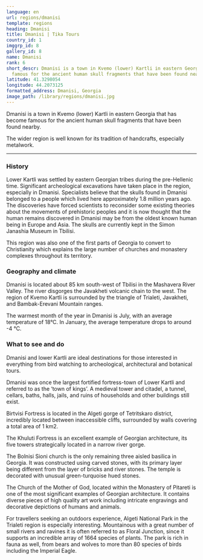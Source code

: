 ```yaml
---
language: en
url: regions/dmanisi
template: regions
heading: Dmanisi
title: Dmanisi | Tika Tours
country_id: 1
imggrp_id: 8
gallery_id: 8
name: Dmanisi
rank: 6
short_descr: Dmanisi is a town in Kvemo (lower) Kartli in eastern Georgia that has become
  famous for the ancient human skull fragments that have been found nearby.
latitude: 41.3298054
longitude: 44.2073125
formatted_address: Dmanisi, Georgia
image_path: /library/regions/dmanisi.jpg
---
```

<div class="row content-row"><!-- 1168 (1)-->

</div>

<div class="row content-row"><!-- 1169 (2)-->
<div class="col-12"><!-- 1558 -->

Dmanisi is a town in Kvemo (lower) Kartli in eastern Georgia that has become famous
for the ancient human skull fragments that have been found nearby.

The wider region is well known for its tradition of handcrafts, especially metalwork.

</div>

</div>

<div class="row content-row"><!-- 1170 (3)-->
<div class="col-12"><!-- 1559 -->

* * *

</div>

</div>

<div class="row content-row"><!-- 1171 (4)-->
<div class="col-12 col-sm-6 col-md-6"><!-- 1560 -->

### History


Lower Kartli was settled by eastern Georgian tribes during the pre\-Hellenic time.
Significant archeological excavations have taken place in the region, especially
in Dmanisi. Specialists believe that the skulls found in Dmanisi belonged to a people
which lived here approximately 1.8 million years ago. The discoveries have forced
scientists to reconsider some existing theories about the movements of prehistoric
peoples and it is now thought that the human remains discovered in Dmanisi may be
from the oldest known human being in Europe and Asia. The skulls are currently kept
in the Simon Janashia Museum in Tbilisi.

This region was also one of the first parts of Georgia to convert to Christianity
which explains the large number of churches and monastery complexes throughout its
territory.

### Geography and climate


Dmanisi is located about 85 km south\-west of Tbilisi in the Mashavera River Valley.
The river disgorges the Javakheti volcanic chain to the west. The region of Kvemo
Kartli is surrounded by the triangle of Trialeti, Javakheti, and Bambak\-Erevani
Mountain ranges.

The warmest month of the year in Dmanisi is July, with an average temperature of
18°C. In January, the average temperature drops to around \-4 °C.

</div>

<div class="col-12 col-sm-6 col-md-6"><!-- 1561 -->

### What to see and do


Dmanisi and lower Kartli are ideal destinations for those interested in everything
from bird watching to archeological, architectural and botanical tours.

Dmanisi was once the largest fortified fortress\-town of Lower Kartli and referred
to as the ‘town of kings’. A medieval tower and citadel, a tunnel, cellars, baths,
halls, jails, and ruins of households and other buildings still exist.

Birtvisi Fortress is located in the Algeti gorge of Tetritskaro district, incredibly
located between inaccessible cliffs, surrounded by walls covering a total area of
1 km2.

The Khuluti Fortress is an excellent example of Georgian architecture, its five towers
strategically located in a narrow river gorge.

The Bolnisi Sioni church is the only remaining three aisled basilica in Georgia.
It was constructed using carved stones, with its primary layer being different from
the layer of bricks and river stones. The temple is decorated with unusual green\-turquoise
hued stones.

The Church of the Mother of God, located within the Monastery of Pitareti is one
of the most significant examples of Georgian architecture. It contains diverse pieces
of high quality art work including intricate engravings and decorative depictions
of humans and animals.

For travellers seeking an outdoors experience, Algeti National Park in the Trialeti
region is especially interesting. Mountainous with a great number of small rivers
and ravines it is often referred to as Floral Junction, since it supports an incredible
array of 1664 species of plants. The park is rich in fauna as well, from bears and
wolves to more than 80 species of birds including the Imperial Eagle.

</div>

</div>
